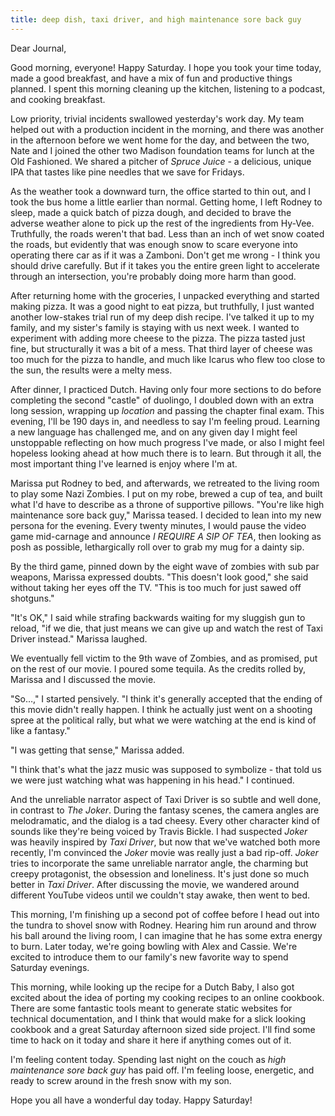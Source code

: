 ```yaml
---
title: deep dish, taxi driver, and high maintenance sore back guy
---
```


Dear Journal,

Good morning, everyone! Happy Saturday. I hope you took your time today,
made a good breakfast, and have a mix of fun and productive things
planned. I spent this morning cleaning up the kitchen, listening to a
podcast, and cooking breakfast.

Low priority, trivial incidents swallowed yesterday's work day. My team
helped out with a production incident in the morning, and there was
another in the afternoon before we went home for the day, and between
the two, Nate and I joined the other two Madison foundation teams for
lunch at the Old Fashioned. We shared a pitcher of *Spruce Juice* - a
delicious, unique IPA that tastes like pine needles that we save for
Fridays.

As the weather took a downward turn, the office started to thin out, and
I took the bus home a little earlier than normal. Getting home, I left
Rodney to sleep, made a quick batch of pizza dough, and decided to brave
the adverse weather alone to pick up the rest of the ingredients from
Hy-Vee. Truthfully, the roads weren't that bad. Less than an inch of wet
snow coated the roads, but evidently that was enough snow to scare
everyone into operating there car as if it was a Zamboni. Don't get me
wrong - I think you should drive carefully. But if it takes you the
entire green light to accelerate through an intersection, you're
probably doing more harm than good.

After returning home with the groceries, I unpacked everything and
started making pizza. It was a good night to eat pizza, but truthfully,
I just wanted another low-stakes trial run of my deep dish recipe. I've
talked it up to my family, and my sister's family is staying with us
next week. I wanted to experiment with adding more cheese to the pizza.
The pizza tasted just fine, but structurally it was a bit of a mess.
That third layer of cheese was too much for the pizza to handle, and
much like Icarus who flew too close to the sun, the results were a melty
mess.

After dinner, I practiced Dutch. Having only four more sections to do
before completing the second "castle" of duolingo, I doubled down with
an extra long session, wrapping up *location* and passing the chapter
final exam. This evening, I'll be 190 days in, and needless to say I'm
feeling proud. Learning a new language has challenged me, and on any
given day I might feel unstoppable reflecting on how much progress I've
made, or also I might feel hopeless looking ahead at how much there is
to learn. But through it all, the most important thing I've learned is
enjoy where I'm at.

Marissa put Rodney to bed, and afterwards, we retreated to the living
room to play some Nazi Zombies. I put on my robe, brewed a cup of tea,
and built what I'd have to describe as a throne of supportive pillows.
"You're like high maintenance sore back guy," Marissa teased. I decided
to lean into my new persona for the evening. Every twenty minutes, I
would pause the video game mid-carnage and announce *I REQUIRE A SIP OF
TEA*, then looking as posh as possible, lethargically roll over to grab
my mug for a dainty sip.

By the third game, pinned down by the eight wave of zombies with sub par
weapons, Marissa expressed doubts. "This doesn't look good," she said
without taking her eyes off the TV. "This is too much for just sawed off
shotguns."

"It's OK," I said while strafing backwards waiting for my sluggish gun
to reload, "if we die, that just means we can give up and watch the rest
of Taxi Driver instead." Marissa laughed.

We eventually fell victim to the 9th wave of Zombies, and as promised,
put on the rest of our movie. I poured some tequila. As the credits
rolled by, Marissa and I discussed the movie.

"So…," I started pensively. "I think it's generally accepted that the
ending of this movie didn't really happen. I think he actually just went
on a shooting spree at the political rally, but what we were watching at
the end is kind of like a fantasy."

"I was getting that sense," Marissa added.

"I think that's what the jazz music was supposed to symbolize - that
told us we were just watching what was happening in his head." I
continued.

And the unreliable narrator aspect of Taxi Driver is so subtle and well
done, in contrast to *The Joker*. During the fantasy scenes, the camera
angles are melodramatic, and the dialog is a tad cheesy. Every other
character kind of sounds like they're being voiced by Travis Bickle. I
had suspected *Joker* was heavily inspired by *Taxi Driver*, but now
that we've watched both more recently, I'm convinced the *Joker* movie
was really just a bad rip-off. *Joker* tries to incorporate the same
unreliable narrator angle, the charming but creepy protagonist, the
obsession and loneliness. It's just done so much better in *Taxi
Driver*. After discussing the movie, we wandered around different
YouTube videos until we couldn't stay awake, then went to bed.

This morning, I'm finishing up a second pot of coffee before I head out
into the tundra to shovel snow with Rodney. Hearing him run around and
throw his ball around the living room, I can imagine that he has some
extra energy to burn. Later today, we're going bowling with Alex and
Cassie. We're excited to introduce them to our family's new favorite way
to spend Saturday evenings.

This morning, while looking up the recipe for a Dutch Baby, I also got
excited about the idea of porting my cooking recipes to an online
cookbook. There are some fantastic tools meant to generate static
websites for technical documentation, and I think that would make for a
slick looking cookbook and a great Saturday afternoon sized side
project. I'll find some time to hack on it today and share it here if
anything comes out of it.

I'm feeling content today. Spending last night on the couch as *high*
*maintenance sore back guy* has paid off. I'm feeling loose, energetic,
and ready to screw around in the fresh snow with my son.

Hope you all have a wonderful day today. Happy Saturday!

